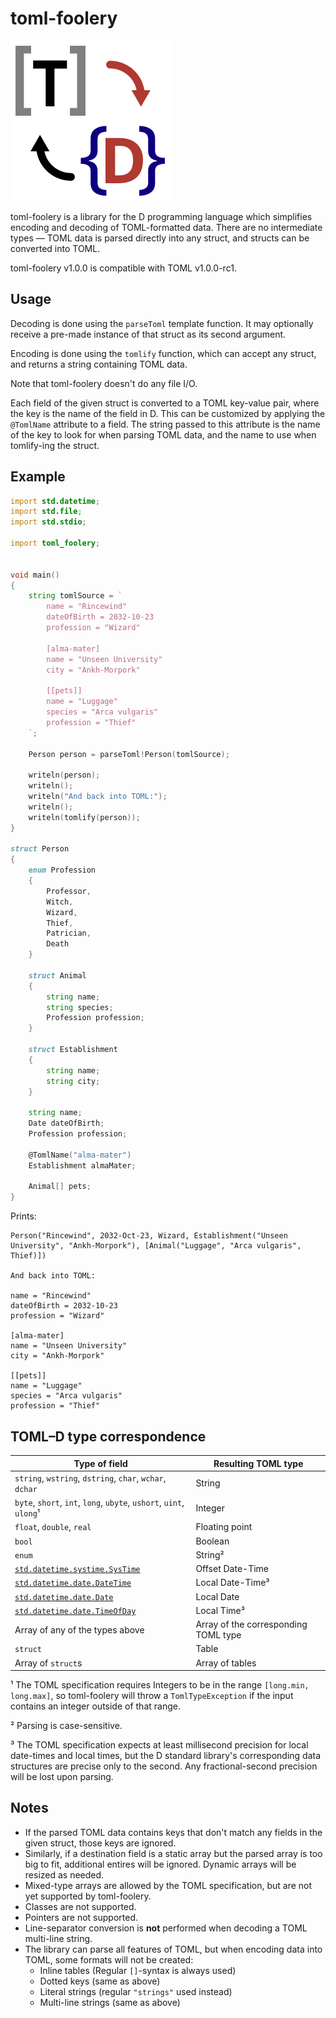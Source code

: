# toml-foolery

![toml-foolery logo](./assets/logo.svg)

toml-foolery is a library for the D programming language which simplifies
encoding and decoding of TOML-formatted data. There are no intermediate types —
TOML data is parsed directly into any struct, and structs can be converted
into TOML.

toml-foolery v1.0.0 is compatible with TOML v1.0.0-rc1.

## Usage

Decoding is done using the `parseToml` template function. It may optionally
receive a pre-made instance of that struct as its second argument.

Encoding is done using the `tomlify` function, which can accept any struct,
and returns a string containing TOML data.

Note that toml-foolery doesn't do any file I/O.

Each field of the given struct is converted to a TOML key-value pair, where the
key is the name of the field in D. This can be customized by applying the
`@TomlName` attribute to a field. The string passed to this attribute is the
name of the key to look for when parsing TOML data, and the name to use when
tomlify-ing the struct.


## Example

```d
import std.datetime;
import std.file;
import std.stdio;

import toml_foolery;


void main()
{
    string tomlSource = `
        name = "Rincewind"
        dateOfBirth = 2032-10-23
        profession = "Wizard"

        [alma-mater]
        name = "Unseen University"
        city = "Ankh-Morpork"

        [[pets]]
        name = "Luggage"
        species = "Arca vulgaris"
        profession = "Thief"
    `;

    Person person = parseToml!Person(tomlSource);

    writeln(person);
    writeln();
    writeln("And back into TOML:");
    writeln();
    writeln(tomlify(person));
}

struct Person
{
    enum Profession
    {
        Professor,
        Witch,
        Wizard,
        Thief,
        Patrician,
        Death
    }

    struct Animal
    {
        string name;
        string species;
        Profession profession;
    }

    struct Establishment
    {
        string name;
        string city;
    }

    string name;
    Date dateOfBirth;
    Profession profession;

    @TomlName("alma-mater")
    Establishment almaMater;

    Animal[] pets;
}
```

Prints:

```
Person("Rincewind", 2032-Oct-23, Wizard, Establishment("Unseen University", "Ankh-Morpork"), [Animal("Luggage", "Arca vulgaris", Thief)])

And back into TOML:

name = "Rincewind"
dateOfBirth = 2032-10-23
profession = "Wizard"

[alma-mater]
name = "Unseen University"
city = "Ankh-Morpork"

[[pets]]
name = "Luggage"
species = "Arca vulgaris"
profession = "Thief"

```


## TOML–D type correspondence

| Type of field                                                       | Resulting TOML type                         |
|---------------------------------------------------------------------|---------------------------------------------|
| `string`, `wstring`, `dstring`, `char`, `wchar`, `dchar`            | String                                      |
| `byte`, `short`, `int`, `long`, `ubyte`, `ushort`, `uint`, `ulong`¹ | Integer                                     |
| `float`, `double`, `real`                                           | Floating point                              |
| `bool`                                                              | Boolean                                     |
| `enum`                                                              | String²                                     |
| [`std.datetime.systime.SysTime`](https://dlang.org/library/std/datetime/systime/sys_time.html) | Offset Date-Time |                   
| [`std.datetime.date.DateTime`](https://dlang.org/library/std/datetime/date/date_time.html)     | Local Date-Time³ |
| [`std.datetime.date.Date`](https://dlang.org/library/std/datetime/date/date.html)              | Local Date       |
| [`std.datetime.date.TimeOfDay`](https://dlang.org/library/std/datetime/date/time_of_day.html)  | Local Time³      |
| Array of any of the types above                                     | Array of the corresponding TOML type        |
| `struct`                                                            | Table                                       |
| Array of `struct`s                                                  | Array of tables                             |

¹ The TOML specification requires Integers to be in the range
`[long.min, long.max]`, so toml-foolery will throw a `TomlTypeException` if the
input contains an integer outside of that range.

² Parsing is case-sensitive.

³ The TOML specification expects at least millisecond precision for local
date-times and local times, but the D standard library's corresponding data
structures are precise only to the second. Any fractional-second precision will
be lost upon parsing.


## Notes

- If the parsed TOML data contains keys that don't match any fields in the given
  struct, those keys are ignored.
- Similarly, if a destination field is a static array but the
  parsed array is too big to fit, additional entires will be ignored. Dynamic
  arrays will be resized as needed.
- Mixed-type arrays are allowed by the TOML specification, but are not yet
  supported by toml-foolery.
- Classes are not supported.
- Pointers are not supported.
- Line-separator conversion is **not** performed when decoding a TOML multi-line
  string.
- The library can parse all features of TOML, but when encoding data into TOML,
  some formats will not be created:
    - Inline tables (Regular `[]`-syntax is always used)
    - Dotted keys (same as above)
    - Literal strings (regular `"strings"` used instead)
    - Multi-line strings (same as above)
